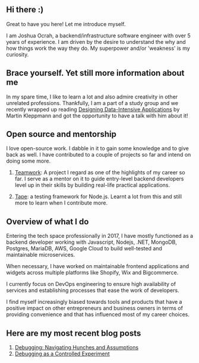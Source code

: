 ## Hi there :)

Great to have you here! Let me introduce myself.

I am Joshua Ocrah, a backend/infrastructure software engineer with over 5 years of experience. I am driven by the desire to understand the why and how things work the way they do. My superpower and/or 'weakness' is my curiosity.

## Brace yourself. Yet still more information about me

In my spare time, I like to learn a lot and also admire creativity in other unrelated professions. Thankfully, I am a part of a study group and we recently wrapped up reading [Designing Data-Intensive Applications](https://www.oreilly.com/library/view/designing-data-intensive-applications/9781491903063/) by Martin Kleppmann and got the opportunity to have a talk with him about it!

## Open source and mentorship

I love open-source work. I dabble in it to gain some knowledge and to give back as well. I have contributed to a couple of projects so far and intend on doing some more.

1. [Teamwork](https://github.com/tbf-challenge/teamwork-be): A project I regard as one of the highlights of my career so far. I serve as a mentor on it to guide entry-level backend developers level up in their skills by building real-life practical applications.

2. [Tape](https://github.com/ljharb/tape): a testing framework for Node.js. Learnt a lot from this and still more to learn when I contribute more.

## Overview of what I do

Entering the tech space professionally in 2017, I have mostly functioned as a backend developer working with Javascript, Nodejs, .NET, MongoDB, Postgres, MariaDB, AWS, Google Cloud to build well-tested and maintainable microservices.

When necessary, I have worked on maintainable frontend applications and widgets across multiple platforms like Shopify, Wix and Bigcommerce.

I currently focus on DevOps engineering to ensure high availability of services and establishing processes that ease the work of developers.

I find myself increasingly biased towards tools and products that have a positive impact on other entrepreneurs and business owners in terms of providing convenience and that has influenced most of my career choices.

## Here are my most recent blog posts

1. [Debugging: Navigating Hunches and Assumptions](https://jocrah.hashnode.dev/navigating-hunches-and-assumptions-when-debugging)
2. [Debugging as a Controlled Experiment](https://jocrah.hashnode.dev/debugging-as-a-controlled-experiment)
